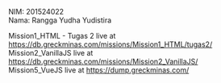 NIM: 201524022<br>
Nama: Rangga Yudha Yudistira

Mission1_HTML - Tugas 2 live at https://db.greckminas.com/missions/Mission1_HTML/tugas2/<br>
Mission2_VanillaJS live at https://db.greckminas.com/missions/Mission2_VanillaJS/ <br>
Mission5_VueJS live at https://dump.greckminas.com/ <br>